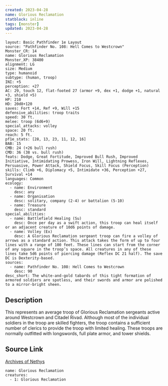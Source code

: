 ```yaml
---
created: 2023-04-28
name: Glorious Reclamation
statblock: inline
tags: [monster]
updated: 2023-04-28
---
```

```statblock
layout: Basic Pathfinder 1e Layout
source: "Pathfinder No. 108: Hell Comes to Westcrown"
Monster_CR: 14
name: Glorious Reclamation
Monster_XP: 38400
alignment: LG
size: Medium
type: humanoid
subtype: (human, troop)
INI: +5
perception: +27
AC: 29, touch 12, flat-footed 27 (armor +9, dex +1, dodge +1, natural +3, shield +5)
HP: 210
HD: 20d8+120
saves: Fort +14, Ref +9, Will +15
defensive_abilities: troop traits
speed: 30 ft.
melee: troop (6d6+9)
special_attacks: volley
space: 20 ft.
reach: 5 ft.
pf1e_stats: [28, 13, 23, 11, 12, 16]
BAB: 15
CMB: 24 (+26 bull rush)
CMD: 36 (38 vs. bull rush)
feats: Dodge, Great Fortitude, Improved Bull Rush, Improved Initiative, Intimidating Prowess, Iron Will, Lightning Reflexes, Persuasive, Power Attack, Shield Focus, Skill Focus (Perception)
skills: Climb +6, Diplomacy +5, Intimidate +36, Perception +27, Survival +14
languages: Common
ecology:
  - name: Environment
    desc: any
  - name: Organisation
    desc: solitary, company (2-4) or battalion (5-10)
  - name: Treasure
    desc: standard
special_abilities:
  - name: Battlefield Healing (Su)
    desc: Once per day as a swift action, this troop can heal itself or an adjacent creature of 10d6 points of damage.
  - name: Volley (Ex)
    desc: A Glorious Reclamation sergeant troop can fire a volley of arrows as a standard action. This attack takes the form of up to four lines with a range of 100 feet. These lines can start from the corner of any square in the troop’s space. All creatures in any of these lines take 5d6 points of piercing damage (Reflex DC 21 half). The save DC is Dexterity-based.
sources:
  - name: Pathfinder No. 108: Hell Comes to Westcrown
    desc: 90
desc_short: The white-and-gold tabards of this tight formation of armored soldiers are spotless, and their swords and armor are polished to a mirror-bright sheen.
```
## Description
This represents an average troop of Glorious Reclamation sergeants active around Westcrown and Citadel Rivad. Although most of the individual soldiers in the troop are skilled fighters, the troop contains a sufficient number of clerics to provide the troop with limited healing. These troops are normally outfitted with longswords, full plate armor, and tower shields.
## Source Link
[Archives of Nethys](https://aonprd.com/MonsterDisplay.aspx?ItemName=Glorious%20Reclamation)
```encounter-table
name: Glorious Reclamation
creatures:
  - 1: Glorious Reclamation
```
